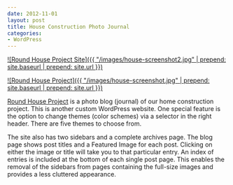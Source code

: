 ```yaml
---
date: 2012-11-01
layout: post
title: House Construction Photo Journal
categories:
- WordPress
---
```


[![Round House Project Site]({{ "/images/house-screenshot2.jpg" | prepend: site.baseurl | prepend: site.url }})](http://house.milosh.me)

[![Round House Project]({{ "/images/house-screenshot.jpg" | prepend: site.baseurl | prepend: site.url }})](http://house.milosh.me)

[Round House Project](http://milosh.me/house) is a photo blog (journal) of our home construction project. This is another custom WordPress website. One special feature is the option to change themes (color schemes) via a selector in the right header. There are five themes to choose from.

The site also has two sidebars and a complete archives page. The blog page shows post titles and a Featured Image for each post. Clicking on either the image or title will take you to that particular entry. An index of entries is included at the bottom of each single post page. This enables the removal of the sidebars from pages containing the full-size images and provides a less cluttered appearance.
